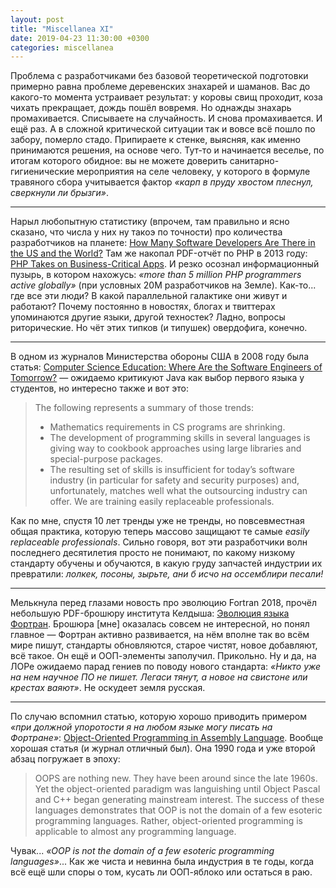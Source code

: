 ```yaml
---
layout: post
title: "Miscellanea XI"
date: 2019-04-23 11:30:00 +0300
categories: miscellanea
---
```

Проблема с разработчиками без базовой теоретической подготовки примерно равна проблеме деревенских знахарей и шаманов. Вас до какого-то момента устраивает результат: у коровы свищ проходит, коза чихать прекращает, дождь пошёл вовремя. Но однажды знахарь промахивается. Списываете на случайность. И снова промахивается. И ещё раз. А в сложной критической ситуации так и вовсе всё пошло по забору, померло стадо. Припираете к стенке, выясняя, как именно принимаются решения, на основе чего. Тут-то и начинается веселье, по итогам которого обидное: вы не можете доверить санитарно-гигиенические мероприятия на селе человеку, у которого в формуле травяного сбора учитывается фактор *«карп в пруду хвостом плеснул, сверкнули ли брызги»*.

---

Нарыл любопытную статистику (впрочем, там правильно и ясно сказано, что числа у них ну такоэ по точности) про количества разработчиков на планете: [How Many Software Developers Are There in the US and the World?](https://www.daxx.com/blog/development-trends/software-developer-statistics-2017-programmers) Там же накопал PDF-отчёт по PHP в 2013 году: [PHP Takes on Business-Critical Apps](http://static.zend.com/topics/Zend-Impact-Assessment-PHP-July-2013.pdf). И резко осознал информационный пузырь, в котором нахожусь: *«more than 5 million PHP programmers active globally»* (при условных 20М разработчиков на Земле). Как-то... где все эти люди? В какой параллельной галактике они живут и работают? Почему постоянно в новостях, блогах и твиттерах упоминаются другие языки, другой техностек? Ладно, вопросы риторические. Но чёт этих типков (и типушек) овердофига, конечно.

---

В одном из журналов Министерства обороны США в 2008 году была статья: [Computer Science Education: Where Are the Software Engineers of Tomorrow?](https://web.archive.org/web/20090412180717/http://www.stsc.hill.af.mil/CrossTalk/2008/01/0801DewarSchonberg.html) ― ожидаемо критикуют Java как выбор первого языка у студентов, но интересно также и вот это:
> The following represents a summary of those trends:
>  
> * Mathematics requirements in CS programs are shrinking.
> * The development of programming skills in several languages is giving way to cookbook approaches using large libraries and special-purpose packages.
> * The resulting set of skills is insufficient for today’s software industry (in particular for safety and security purposes) and, unfortunately, matches well what the outsourcing industry can offer. We are training easily replaceable professionals.

Как по мне, спустя 10 лет тренды уже не тренды, но повсевместная общая практика, которую теперь массово защищают те самые *easily replaceable professionals*. Сильно говоря, вот эти разработчики волн последнего десятилетия просто не понимают, по какому низкому стандарту обучены и обучаются, в какую груду запчастей индустрии их превратили: *лолкек, посоны, зырьте, ани б исчо на оссемблири песали!*

---

Мелькнула перед глазами новость про эволюцию Fortran 2018, прочёл небольшую PDF-брошюру института Келдыша: [Эволюция языка Фортран](http://keldysh.ru/papers/2018/prep2018_130.pdf). Брошюра [мне] оказалась совсем не интересной, но понял главное ― Фортран активно развивается, на нём вполне так во всём мире пишут, стандарты обновляются, старое чистят, новое добавляют, всё такое. Он ещё и ООП-элементы заполучил. Прикольно. Ну и да, на ЛОРе ожидаемо парад гениев по поводу нового стандарта: *«Никто уже на нем научное ПО не пишет. Легаси тянут, а новое на свистоне или крестах ваяют»*. Не оскудеет земля русская.

---

По случаю вспомнил статью, которую хорошо приводить примером *«при должной упоротости я на любом языке могу писать на Фортране»*: [Object-Oriented Programming in Assembly Language](http://www.drdobbs.com/embedded-systems/object-oriented-programming-in-assembly/184408319). Вообще хорошая статья (и журнал отличный был). Она 1990 года и уже второй абзац погружает в эпоху:
> OOPS are nothing new. They have been around since the late 1960s. Yet the object-oriented paradigm was languishing until Object Pascal and C++ began generating mainstream interest. The success of these languages demonstrates that OOP is not the domain of a few esoteric programming languages. Rather, object-oriented programming is applicable to almost any programming language.

Чувак... *«OOP is not the domain of a few esoteric programming languages»*... Как же чиста и невинна была индустрия в те годы, когда всё ещё шли споры о том, кусать ли ООП-яблоко или остаться в раю.
